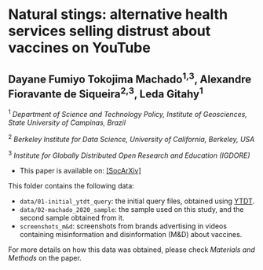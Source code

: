 # Natural stings: alternative health services selling distrust about vaccines on YouTube

## Dayane Fumiyo Tokojima Machado<sup>1,3</sup>, Alexandre Fioravante de Siqueira<sup>2,3</sup>, Leda Gitahy<sup>1</sup>

<sup>1</sup> _Department of Science and Technology Policy, Institute of Geosciences, State University of Campinas, Brazil_

<sup>2</sup> _Berkeley Institute for Data Science, University of California, Berkeley, USA_

<sup>3</sup> _Institute for Globally Distributed Open Research and Education (IGDORE)_

* This paper is available on: [[SocArXiv]](https://...)

This folder contains the following data:
* `data/01-initial_ytdt_query`: the initial query files, obtained using [YTDT](https://tools.digitalmethods.net/netvizz/youtube/).
* `data/02-machado_2020_sample`: the sample used on this study, and the second sample obtained from it.
* `screenshots_m&d`: screenshots from brands advertising in videos containing misinformation and disinformation (M&D) about vaccines.

For more details on how this data was obtained, please check _Materials and Methods_ on the paper.

